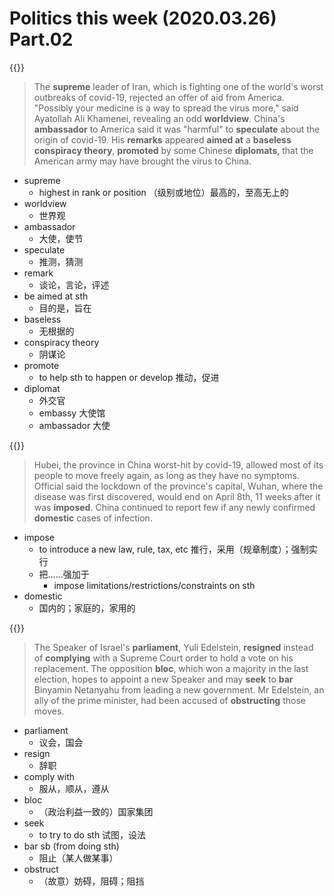# Politics this week (2020.03.26) Part.02


{{<music url="/economist/20200328/002 The world this week - Politics this week/4.mp3">}}

> The **supreme** leader of Iran, which is fighting one of the world's worst outbreaks of covid-19, rejected an offer of aid from America. "Possibly your medicine is a way to spread the virus more," said Ayatollah Ali Khamenei, revealing an odd **worldview**. China's **ambassador** to America said it was "harmful" to **speculate** about the origin of covid-19. His **remarks** appeared **aimed at** a **baseless** **conspiracy theory**, **promoted** by some Chinese **diplomats**, that the American army may have brought the virus to China.

- supreme
  - highest in rank or position （级别或地位）最高的，至高无上的
- worldview
  - 世界观
- ambassador
  - 大使，使节
- speculate
  - 推测，猜测
- remark
  - 谈论，言论，评述
- be aimed at sth
  - 目的是，旨在
- baseless
  - 无根据的
- conspiracy theory
  - 阴谋论
- promote
  - to help sth to happen or develop 推动，促进
- diplomat
  - 外交官
  - embassy 大使馆
  - ambassador 大使

{{<music url="/economist/20200328/002 The world this week - Politics this week/5.mp3">}}

> Hubei, the province in China worst-hit by covid-19, allowed most of its people to move freely again, as long as they have no symptoms. Official said the lockdown of the province's capital, Wuhan, where the disease was first discovered, would end on April 8th, 11 weeks after it was **imposed**. China continued to report few if any newly confirmed **domestic** cases of infection.

- impose
  - to introduce a new law, rule, tax, etc 推行，采用（规章制度）；强制实行
  - 把……强加于
    - impose limitations/restrictions/constraints on sth
- domestic
  - 国内的；家庭的，家用的

{{<music url="/economist/20200328/002 The world this week - Politics this week/6.mp3">}}

> The Speaker of Israel's **parliament**, Yuli Edelstein, **resigned** instead of **complying** with a Supreme Court order to hold a vote on his replacement. The opposition **bloc**, which won a majority in the last election, hopes to appoint a new Speaker and may **seek** to **bar** Binyamin Netanyahu from leading a new government. Mr Edelstein, an ally of the prime minister, had been accused of **obstructing** those moves.

- parliament
  - 议会，国会
- resign
  - 辞职
- comply with
  - 服从，顺从，遵从
- bloc
  - （政治利益一致的）国家集团
- seek
  - to try to do sth 试图，设法
- bar sb (from doing sth)
  - 阻止（某人做某事）
- obstruct
  - （故意）妨碍，阻碍；阻挡
